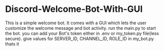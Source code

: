 # Discord-Welcome-Bot-With-GUI
This is a simple welcome bot.
It comes with a GUI which lets the user customize the welcome message and bot activity.
run the main.py to start the bot.
you can add your Bot's token either in .env or my_token.py file(less secure).
give values for SERVER_ID, CHANNEL_ID, ROLE_ID in my_bot.py
thats it
